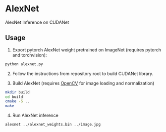# AlexNet

AlexNet Inference on CUDANet

## Usage

1. Export pytorch AlexNet weight pretrained on ImageNet (requires pytorch and torchvision):

```sh
python alexnet.py
```

2. Follow the instructions from repository root to build CUDANet library.

3. Build AlexNet (requires [OpenCV](https://opencv.org/) for image loading and normalization)

```sh
mkdir build
cd build
cmake -S ..
make
```

4. Run AlexNet inference

```sh
alexnet ../alexnet_weights.bin ../image.jpg
```